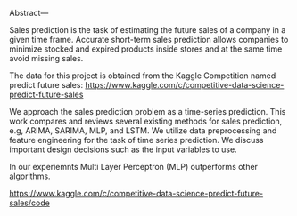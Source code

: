 Abstract— 

Sales prediction is the task of estimating the future sales of a company in a given time frame. Accurate short-term sales prediction allows companies to minimize stocked and expired products inside stores and at the same time avoid missing sales. 

The data for this project is obtained from the Kaggle Competition named predict future sales: https://www.kaggle.com/c/competitive-data-science-predict-future-sales

We approach the sales prediction problem as a time-series prediction. This work compares and reviews several existing
methods for sales prediction, e.g, ARIMA, SARIMA, MLP, and LSTM. We utilize data preprocessing and feature engineering for the task of time series
prediction. We discuss important design decisions such as the input variables to use. 

In our experiemnts Multi Layer Perceptron (MLP) outperforms other algorithms. 

https://www.kaggle.com/c/competitive-data-science-predict-future-sales/code
